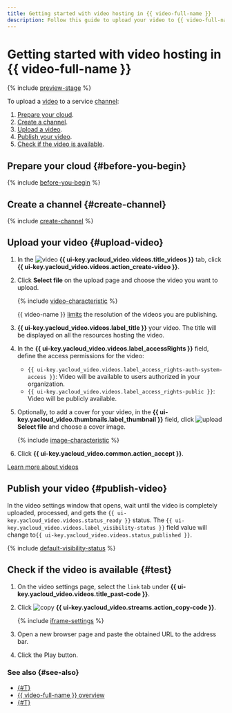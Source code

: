 ```yaml
---
title: Getting started with video hosting in {{ video-full-name }}
description: Follow this guide to upload your video to {{ video-full-name }} and publish it.
---
```


# Getting started with video hosting in {{ video-full-name }}

{% include [preview-stage](../_includes/video/preview-stage.md) %}

To upload a [video](./concepts/index.md#videos) to a service [channel](./concepts/index.md#channels):
1. [Prepare your cloud](#before-you-begin).
1. [Create a channel](#create-channel).
1. [Upload a video](#upload-video).
1. [Publish your video](#publish-video).
1. [Check if the video is available](#test).

## Prepare your cloud {#before-you-begin}

{% include [before-you-begin](../_includes/video/before-you-begin.md) %}

## Create a channel {#create-channel}

{% include [create-channel](../_includes/video/create-channel.md) %}

## Upload your video {#upload-video}

1. In the ![video](../_assets/console-icons/circle-play.svg) **{{ ui-key.yacloud_video.videos.title_videos }}** tab, click **{{ ui-key.yacloud_video.videos.action_create-video }}**.
1. Click **Select file** on the upload page and choose the video you want to upload.

    {% include [video-characteristic](../_includes/video/video-characteristic-multiple.md) %}

    {{ video-name }} [limits](./concepts/limits.md) the resolution of the videos you are publishing.

1. **{{ ui-key.yacloud_video.videos.label_title }}** your video. The title will be displayed on all the resources hosting the video.
1. In the **{{ ui-key.yacloud_video.videos.label_accessRights }}** field, define the access permissions for the video:

    * `{{ ui-key.yacloud_video.videos.label_access_rights-auth-system-access }}`: Video will be available to users authorized in your organization.
    * `{{ ui-key.yacloud_video.videos.label_access_rights-public }}`: Video will be publicly available.

1. Optionally, to add a cover for your video, in the **{{ ui-key.yacloud_video.thumbnails.label_thumbnail }}** field, click ![upload](../_assets/console-icons/cloud-arrow-up-in.svg) **Select file** and choose a cover image.

    {% include [image-characteristic](../_includes/video/image-characteristic.md) %}

1. Click **{{ ui-key.yacloud_video.common.action_accept }}**.

[Learn more about videos](./concepts/videos.md)

## Publish your video {#publish-video}

In the video settings window that opens, wait until the video is completely uploaded, processed, and gets the `{{ ui-key.yacloud_video.videos.status_ready }}` status. The `{{ ui-key.yacloud_video.videos.label_visibility-status }}` field value will change to`{{ ui-key.yacloud_video.videos.status_published }}`.

{% include [default-visibility-status](../_includes/video/default-visibility-status.md) %}

## Check if the video is available {#test}

1. On the video settings page, select the `link` tab under **{{ ui-key.yacloud_video.videos.title_past-code }}**.
1. Click ![copy](../_assets/console-icons/copy.svg) **{{ ui-key.yacloud_video.streams.action_copy-code }}**.

    {% include [iframe-settings](../_includes/video/iframe-settings.md) %}

1. Open a new browser page and paste the obtained URL to the address bar.
1. Click the Play button.

### See also {#see-also}

* [{#T}](streaming.md)
* [{{ video-full-name }} overview](./concepts/index.md)
* [{#T}](troubleshooting.md)
